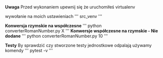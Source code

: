 
**Uwaga**
Przed wykonaniem upewnij się że uruchomiłeś virtualenv

wywołanie na moich ustawieniach
'''
src_venv
'''

**Konwersja rzymskie na współczesne**
'''
python converterRomanNumber.py X
'''
**Konwersje współczesne na rzymskie - Nie dodane**
'''
python converterRomanNumber.py 10
'''

**Testy**
By sprawdzić czy stworzone testy jednostkowe odpalają używamy komendy
'''
pytest -v 
'''

